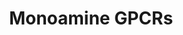 ---
annotations:
- type: Pathway Ontology
  value: G protein mediated signaling pathway
authors:
- Nsalomonis
- MaintBot
- J.S.Fong
- Egonw
- Ddigles
- Khanspers
description: 'G protein–coupled receptors (GPCRs) which are also known as seven-(pass)-transmembrane
  domain receptors, 7TM receptors, heptahelical receptors, serpentine receptor, and
  G protein–linked receptors (GPLR), constitute a large protein family of receptors
  that detect molecules outside the cell and activate internal signal transduction
  pathways and, ultimately, cellular responses. Coupling with G proteins, they are
  called seven-transmembrane receptors because they pass through the cell membrane
  seven times. Source: [https://en.wikipedia.org/wiki/G_protein–coupled_receptor Wikipedia]   Monoamine
  GPCRs are Rhodopsin-like GPCRs that bind to monoamine neurotransmitters. [https://en.wikipedia.org/wiki/Monoamine_neurotransmitter
  Monoamine neurotransmitters]'
last-edited: 2019-09-17
organisms:
- Rattus norvegicus
redirect_from:
- /index.php/Pathway:WP276
- /instance/WP276
schema-jsonld:
- '@context': https://schema.org/
  '@id': https://wikipathways.github.io/pathways/WP276.html
  '@type': Dataset
  creator:
    '@type': Organization
    name: WikiPathways
  description: 'G protein–coupled receptors (GPCRs) which are also known as seven-(pass)-transmembrane
    domain receptors, 7TM receptors, heptahelical receptors, serpentine receptor,
    and G protein–linked receptors (GPLR), constitute a large protein family of receptors
    that detect molecules outside the cell and activate internal signal transduction
    pathways and, ultimately, cellular responses. Coupling with G proteins, they are
    called seven-transmembrane receptors because they pass through the cell membrane
    seven times. Source: [https://en.wikipedia.org/wiki/G_protein–coupled_receptor
    Wikipedia]   Monoamine GPCRs are Rhodopsin-like GPCRs that bind to monoamine neurotransmitters.
    [https://en.wikipedia.org/wiki/Monoamine_neurotransmitter Monoamine neurotransmitters]'
  keywords:
  - Drd4
  - Chrm2
  - Adra1b
  - Dopamine
  - 'Acetylcholine '
  - Htr7
  - Drd1a
  - Htr2c
  - Drd3
  - Chrm5
  - Adra1d
  - Adrb2
  - Adra1a
  - Norepinephrine
  - Htr1d
  - Htr2a
  - Htr1f
  - ADRA2A
  - Drd2
  - Epinephrine
  - Drd5
  - Htr2b
  - Chrm4
  - HTR1E
  - Hrh1
  - Chrm1
  - Htr1b
  - Muscarine
  - Hrh2
  - Adra2c
  - Histamine
  - Chrm3
  - HTR5B
  - Htr4
  - Htr6
  - Adrb1
  - Adrb3
  - Serotonin
  - Htr1a
  - Htr5a
  - Adra2b
  license: CC0
  name: Monoamine GPCRs
seo: CreativeWork
title: Monoamine GPCRs
wpid: WP276
---